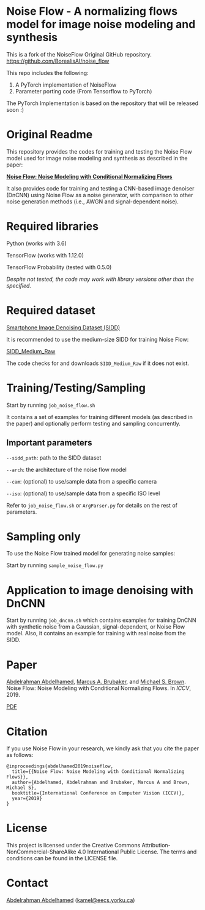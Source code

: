 Noise Flow - A normalizing flows model for image noise modeling and synthesis
===
This is a fork of the NoiseFlow Original GitHub repository.
https://github.com/BorealisAI/noise_flow 

This repo includes the following: 
1. A PyTorch implementation of NoiseFlow
2. Parameter porting code (From Tensorflow to PyTorch)

The PyTorch Implementation is based on the repository that
will be released soon :)

# Original Readme

This repository provides the codes for training and testing the Noise Flow model used for image noise modeling and 
synthesis as described in the paper:

[**Noise Flow: Noise Modeling with Conditional Normalizing Flows**](https://arxiv.org/pdf/1908.08453.pdf)

It also provides code for training and testing a CNN-based image denoiser (DnCNN) using Noise Flow as a noise generator, with comparison to other noise generation methods (i.e., AWGN and signal-dependent noise).
  
# Required libraries

Python (works with 3.6)

TensorFlow (works with 1.12.0)

TensorFlow Probability (tested with 0.5.0)

_Despite not tested, the code may work with library versions other than the specified._

# Required dataset

[Smartphone Image Denoising Dataset (SIDD)](https://www.eecs.yorku.ca/~kamel/sidd/)

It is recommended to use the medium-size SIDD for training Noise Flow:

[SIDD_Medium_Raw](http://bit.ly/2kHT7Yr)

The code checks for and downloads `SIDD_Medium_Raw` if it does not exist. 

# Training/Testing/Sampling

Start by running `job_noise_flow.sh`

It contains a set of examples for training different models (as described in the paper) and optionally perform testing and 
sampling concurrently.

## Important parameters

`--sidd_path`: path to the SIDD dataset

`--arch`: the architecture of the noise flow model

`--cam`: (optional) to use/sample data from a specific camera

`--iso`: (optional) to use/sample data from a specific ISO level

Refer to `job_noise_flow.sh` or `ArgParser.py` for details on the rest of parameters.
   
# Sampling only

To use the Noise Flow trained model for generating noise samples:

Start by running `sample_noise_flow.py`

# Application to image denoising with DnCNN

Start by running `job_dncnn.sh` which contains examples for training DnCNN with synthetic noise from a Gaussian, signal-dependent, or Noise Flow model. 
Also, it contains an example for training with real noise from the SIDD.

# Paper

[Abdelrahman Abdelhamed](https://www.eecs.yorku.ca/~kamel/), [Marcus A. Brubaker](https://www.eecs.yorku.ca/~mab/), and [Michael S. Brown](https://www.eecs.yorku.ca/~mbrown/). Noise Flow: Noise Modeling with Conditional Normalizing Flows. In _ICCV_, 2019.

[PDF](https://arxiv.org/pdf/1908.08453.pdf)

# Citation

If you use Noise Flow in your research, we kindly ask that you cite the paper as follows:

    @inproceedings{abdelhamed2019noiseflow,
      title={{Noise Flow: Noise Modeling with Conditional Normalizing Flows}},
      author={Abdelhamed, Abdelrahman and Brubaker, Marcus A and Brown, Michael S},
      booktitle={International Conference on Computer Vision (ICCV)},
      year={2019}
    }

# License

This project is licensed under the Creative Commons Attribution-NonCommercial-ShareAlike 4.0 International
Public License. The terms and conditions can be found in the LICENSE file.

# Contact

[Abdelrahman Abdelhamed](https://www.eecs.yorku.ca/~kamel/) ([kamel@eecs.yorku.ca](mailto:kamel@eecs.yorku.ca))
